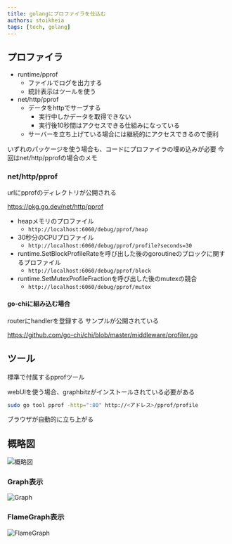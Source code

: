 ```yaml
---
title: golangにプロファイラを仕込む
authors: stoikheia
tags: [tech, golang]
---
```


## プロファイラ

- runtime/pprof
  - ファイルでログを出力する
  - 統計表示はツールを使う
- net/http/pprof
  - データをhttpでサーブする
    - 実行中しかデータを取得できない
    - 実行後10秒間はアクセスできる仕組みになっている
  - サーバーを立ち上げている場合には継続的にアクセスできるので便利

いずれのパッケージを使う場合も、コードにプロファイラの埋め込みが必要
今回はnet/http/pprofの場合のメモ

### net/http/pprof

urlにpprofのディレクトリが公開される

https://pkg.go.dev/net/http/pprof


- heapメモリのプロファイル
  - `http://localhost:6060/debug/pprof/heap`
- 30秒分のCPUプロファイル
  - `http://localhost:6060/debug/pprof/profile?seconds=30`
- runtime.SetBlockProfileRateを呼び出した後のgoroutineのブロックに関するプロファイル
  - `http://localhost:6060/debug/pprof/block`
- runtime.SetMutexProfileFractionを呼び出した後のmutexの競合
  - `http://localhost:6060/debug/pprof/mutex`

#### go-chiに組み込む場合

routerにhandlerを登録する
サンプルが公開されている

https://github.com/go-chi/chi/blob/master/middleware/profiler.go



## ツール

標準で付属するpprofツール

webUIを使う場合、graphbitzがインストールされている必要がある

```sh
sudo go tool pprof -http=":80" http://<アドレス>/pprof/profile
```

ブラウザが自動的に立ち上がる

## 概略図

![概略図](/img/blogs/2022/20220719_pprof.png)

### Graph表示

![Graph](/img/blogs/2022/20220719_graph.png)

### FlameGraph表示

![FlameGraph](/img/blogs/2022/20220719_flame_graph.png)
